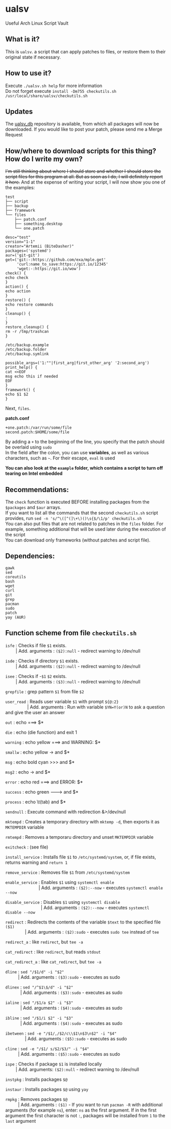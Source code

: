 # ualsv
Useful Arch Linux Script Vault

## What is it?
This is `ualsv`. a script that can apply patches to files, or restore them to their original state if necessary.

## How to use it?
Execute `./ualsv.sh help` for more information \
Do not forget execute `install -Dm755 checkutils.sh /usr/local/share/ualsv/checkutils.sh`

## Updates
The [ualsv_db](https://github.com/BiteDasher/ualsv_db.git) repository is available, from which all packages will now be downloaded. If you would like to post your patch, please send me a Merge Request

## How/where to download scripts for this thing? How do I write my own?
~~I'm still thinking about where I should store and whether I should store the script files for this program at all. But as soon as I do, I will definitely report it here.~~  And at the expense of writing your script, I will now show you one of the examples:
```
test
├── script
├── backup
├── framework
└── files
    ├── patch.conf
    ├── something.desktop
    └── one.patch

```
```
desc="test"
version="1-1"
creator="Artemii (BiteDasher)"
packages=('systemd')
aur=('git-git')
get=('git:-:https://github.com/exa/mple.get'
     'curl:name_to_save:https://git.io/12345'
     'wget:-:https://git.io/wow')
check() {
echo check
}
action() {
echo action
}
restore() {
echo restore commands
}
cleanup() {
:
}
restore_cleanup() {
rm -r /tmp/trashcan
}
```
```
/etc/backup.example
/etc/backup.folder
/etc/backup.symlink
```
```
possible_args=('1:""|first_arg|first_other_arg' '2:second_arg')
print_help() {
cat <<EOF
msg echo this if needed
EOF
}
framework() {
echo $1 $2
}
```

Next, `files`.

**patch.conf**
```
+one.patch:/var/run/some/file
second.patch:$HOME/some/file
```
By adding a `+` to the beginning of the line, you specify that the patch should be overlaid using `sudo` \
In the field after the colon, you can use **variables**, as well as various characters, such as `~`. For their escape, `eval` is used

**You can also look at the `example` folder, which contains a script to turn off tearing on Intel embedded**

## Recommendations:
The `check` function is executed BEFORE installing packages from the `$packages` and `$aur` arrays. \
If you want to list all the commands that the second `checkutils.sh` script provides, run `sed -n 's/^\([^(]\+\)()\s{$/\1/p' checkutils.sh` \
You can also put files that are not related to patches in the `files` folder. For example, something additional that will be used later during the execution of the script \
You can download only frameworks (without patches and script file).


## Dependencies:
`gawk` \
`sed` \
`coreutils` \
`bash` \
`wget` \
`curl` \
`git` \
`grep` \
`pacman` \
`sudo` \
`patch` \
`yay (AUR)`

## Function scheme from file `checkutils.sh`
`isfe` : Checks if file `$1` exists. \
`    ` | Add. arguments : `($2):null` - redirect warning to /dev/null

`isde` : Checks if directory `$1` exists. \
`    ` | Add. arguments : `($2):null` - redirect warning to /dev/null

`isee` : Checks if -`$1` `$2` exists. \
`    ` | Add. arguments : `($3):null` - redirect warning to /dev/null

`grepfile` : grep pattern `$1` from file `$2`

`user_read` : Reads user variable `$1` with prompt `${@:2}` \
`         ` | Add. arguments : Run with variable `$YN=Y(or)N` to ask a question and give the user an answer

`out` : echo ===> $\*

`die` : echo (die function) and exit 1

`warning` : echo yellow ===> and WARNING: $\*

`smallw` : echo yellow -> and $\*

`msg` : echo bold cyan >>> and $\*

`msg2` : echo -> and $\*

`error` : echo red ===> and ERROR: $\*

`success` : echo green ---> and $\*

`process` : echo \t(tab) and $\*

`sendnull` : Execute command with redirection &\>/dev/null

`mktempd` : Creates a temporary directory with `mktemp -d`, then exports it as `MKTEMPDIR` variable

`rmtempd` : Removes a temporaru directory and unset `MKTEMPDIR` variable

`exitcheck` : (see file)

`install_service` : Installs file `$1` to `/etc/systemd/system`, or, if file exists, returns warning and `return 1`

`remove_service` : Removes file `$1` from `/etc/systemd/system`

`enable_service` : Enables `$1` using `systemctl enable` \
`              ` | Add. arguments : `($2):--now` - executes `systemctl enable --now`

`disable_service` : Disables `$1` using `systemctl disable` \
`               ` | Add. arguments : `($2):--now` - executes `systemctl disable --now`

`redirect` : Redirects the contents of the variable `$text` to the specified file `($1)` \
`        ` | Add. arguments : `($2):sudo` - executes `sudo tee` instead of `tee`

`redirect_a` : like `redirect`, but `tee -a`

`cat_redirect` : like `redirect`, but reads `stdout`

`cat_redirect_a` : like `cat_redirect`, but `tee -a`

`dline` : `sed "/$1/d" -i "$2"` \
`     ` | Add. arguments : `($3):sudo` - executes as sudo

`dlinex` : `sed "/^$1\$/d" -i "$2"` \
`      ` | Add. arguments : `($3):sudo` - executes as sudo

`ialine` : `sed "/$1/a $2" -i "$3"` \
`      ` | Add. arguments : `($4):sudo` - executes as sudo

`ibline` : `sed "/$1/i $2" -i "$3"` \
`      ` | Add. arguments : `($4):sudo` - executes as sudo

`ibetween` : `sed -e "/$1/,/$2/c\\$1\n$3\n$2" -i "$4"` \
`        ` | Add. arguments : `($5):sudo` - executes as sudo

`cline` : `sed -e "/$1/ s/$2/$3/" -i "$4"` \
`     ` | Add. arguments : `($5):sudo` - executes as sudo

`ispe` : Checks if package `$1` is installed locally \
`    ` | Add. arguments: `($2):null` - redirect warning to /dev/null

`instpkg` : Installs packages `$@`

`instaur` : Installs packages `$@` using `yay`

`rmpkg` : Removes packages `$@` \
`     ` | Add. arguments : `($1)` - If you want to run `pacman -R` with additional arguments (for example `ns`), enter: `ns` as the first argument. If in the first argument the first character is not `:`, packages will be installed from `1` to the `last` argument

